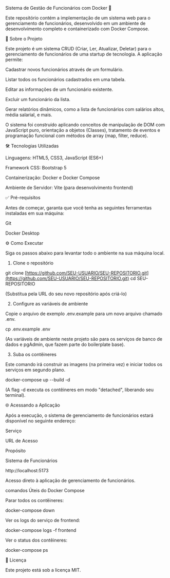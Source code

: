 Sistema de Gestão de Funcionários com Docker 🐳

Este repositório contém a implementação de um sistema web para o gerenciamento de funcionários, desenvolvido em um ambiente de desenvolvimento completo e containerizado com Docker Compose.

🚀 Sobre o Projeto

Este projeto é um sistema CRUD (Criar, Ler, Atualizar, Deletar) para o gerenciamento de funcionários de uma startup de tecnologia. A aplicação permite:

Cadastrar novos funcionários através de um formulário.

Listar todos os funcionários cadastrados em uma tabela.

Editar as informações de um funcionário existente.

Excluir um funcionário da lista.

Gerar relatórios dinâmicos, como a lista de funcionários com salários altos, média salarial, e mais.

O sistema foi construído aplicando conceitos de manipulação de DOM com JavaScript puro, orientação a objetos (Classes), tratamento de eventos e programação funcional com métodos de array (map, filter, reduce).

🛠️ Tecnologias Utilizadas

Linguagens: HTML5, CSS3, JavaScript (ES6+)

Framework CSS: Bootstrap 5

Containerização: Docker e Docker Compose

Ambiente de Servidor: Vite (para desenvolvimento frontend)

✅ Pré-requisitos

Antes de começar, garanta que você tenha as seguintes ferramentas instaladas em sua máquina:

Git

Docker Desktop

⚙️ Como Executar

Siga os passos abaixo para levantar todo o ambiente na sua máquina local.

1. Clone o repositório

git clone [https://github.com/SEU-USUARIO/SEU-REPOSITORIO.git](https://github.com/SEU-USUARIO/SEU-REPOSITORIO.git)
cd SEU-REPOSITORIO


(Substitua pela URL do seu novo repositório após criá-lo)

2. Configure as variáveis de ambiente

Copie o arquivo de exemplo .env.example para um novo arquivo chamado .env.

cp .env.example .env


(As variáveis de ambiente neste projeto são para os serviços de banco de dados e pgAdmin, que fazem parte do boilerplate base).

3. Suba os contêineres

Este comando irá construir as imagens (na primeira vez) e iniciar todos os serviços em segundo plano.

docker-compose up --build -d


(A flag -d executa os contêineres em modo "detached", liberando seu terminal).

🌐 Acessando a Aplicação

Após a execução, o sistema de gerenciamento de funcionários estará disponível no seguinte endereço:

Serviço

URL de Acesso

Propósito

Sistema de Funcionários

http://localhost:5173

Acesso direto à aplicação de gerenciamento de funcionários.

comandos Úteis do Docker Compose

Parar todos os contêineres:

docker-compose down


Ver os logs do serviço de frontend:

docker-compose logs -f frontend


Ver o status dos contêineres:

docker-compose ps


📄 Licença

Este projeto está sob a licença MIT.
